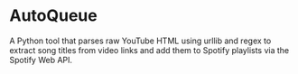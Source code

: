 # AutoQueue
A Python tool that parses raw YouTube HTML using urllib and regex to extract song titles from video links and add them to Spotify playlists via the Spotify Web API.
